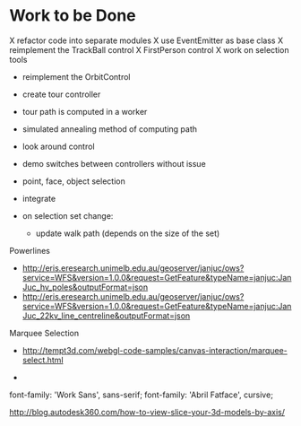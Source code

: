 Work to be Done
===============

X refactor code into separate modules
X use EventEmitter as base class
X reimplement the TrackBall control
X FirstPerson control
X work on selection tools
- reimplement the OrbitControl
- create tour controller
- tour path is computed in a worker
- simulated annealing method of computing path
- look around control

- demo switches between controllers without issue
- point, face, object selection

- integrate
- on selection set change:
    - update walk path (depends on the size of the set)


Powerlines

* http://eris.eresearch.unimelb.edu.au/geoserver/janjuc/ows?service=WFS&version=1.0.0&request=GetFeature&typeName=janjuc:JanJuc_hv_poles&outputFormat=json
* http://eris.eresearch.unimelb.edu.au/geoserver/janjuc/ows?service=WFS&version=1.0.0&request=GetFeature&typeName=janjuc:JanJuc_22kv_line_centreline&outputFormat=json


Marquee Selection

* http://tempt3d.com/webgl-code-samples/canvas-interaction/marquee-select.html


* <link href='https://fonts.googleapis.com/css?family=Abril+Fatface|Work+Sans:400,600,300,200,700' rel='stylesheet' type='text/css'>
font-family: 'Work Sans', sans-serif;
font-family: 'Abril Fatface', cursive;


http://blog.autodesk360.com/how-to-view-slice-your-3d-models-by-axis/
